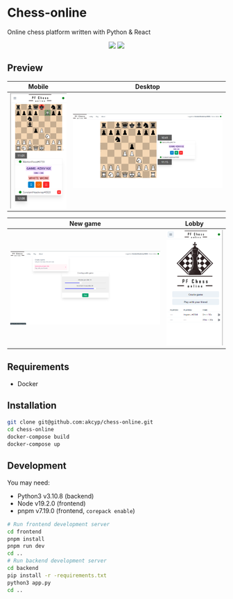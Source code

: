 # Chess-online

Online chess platform written with Python & React

<p align="middle">
  <img src="https://upload.wikimedia.org/wikipedia/commons/thumb/1/1f/Python_logo_01.svg/800px-Python_logo_01.svg.png" width="100" />
  <img src="https://upload.wikimedia.org/wikipedia/commons/thumb/a/a7/React-icon.svg/2300px-React-icon.svg.png" width="100" />
</p>

## Preview


Mobile                          |  Desktop
:------------------------------:|:-------------------------:
![Mobile](images/mobile.png)    | ![Desktop](images/game.png)

New game                        |  Lobby
:------------------------------:|:-------------------------:
![New game](images/newgame.png) | ![Lobby](images/lobby.png)

## Requirements

- Docker

## Installation

```bash
git clone git@github.com:akcyp/chess-online.git
cd chess-online
docker-compose build
docker-compose up
```

## Development

You may need:
- Python3 v3.10.8 (backend)
- Node v19.2.0 (frontend)
- pnpm v7.19.0 (frontend, `corepack enable`)

```bash
# Run frontend development server
cd frontend
pnpm install
pnpm run dev
cd ..
# Run backend development server
cd backend
pip install -r -requirements.txt
python3 app.py
cd ..
```
